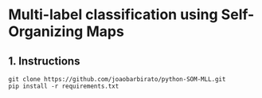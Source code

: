 # Multi-label classification using Self-Organizing Maps

## 1. Instructions

```
git clone https://github.com/joaobarbirato/python-SOM-MLL.git
pip install -r requirements.txt
```
